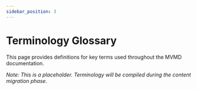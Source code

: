 ```yaml
---
sidebar_position: 3
---
```


# Terminology Glossary

This page provides definitions for key terms used throughout the MVMD documentation.

*Note: This is a placeholder. Terminology will be compiled during the content migration phase.* 